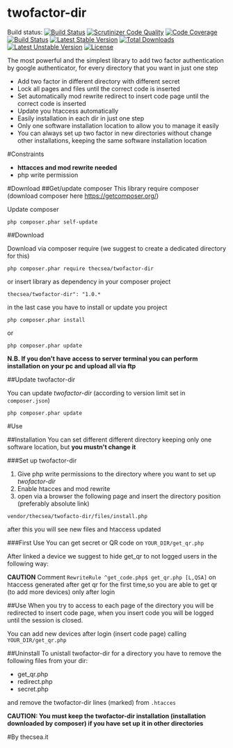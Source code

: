 # twofactor-dir
Build status: [![Build Status](https://travis-ci.org/thecsea/twofactor-dir.svg?branch=master)](https://travis-ci.org/thecsea/twofactor-dir) [![Scrutinizer Code Quality](https://scrutinizer-ci.com/g/thecsea/twofactor-dir/badges/quality-score.png?b=master)](https://scrutinizer-ci.com/g/thecsea/twofactor-dir/?branch=master) [![Code Coverage](https://scrutinizer-ci.com/g/thecsea/twofactor-dir/badges/coverage.png?b=master)](https://scrutinizer-ci.com/g/thecsea/twofactor-dir/?branch=master) [![Build Status](https://scrutinizer-ci.com/g/thecsea/twofactor-dir/badges/build.png?b=master)](https://scrutinizer-ci.com/g/thecsea/twofactor-dir/build-status/master) [![Latest Stable Version](https://poser.pugx.org/thecsea/twofactor-dir/v/stable)](https://packagist.org/packages/thecsea/twofactor-dir) [![Total Downloads](https://poser.pugx.org/thecsea/twofactor-dir/downloads)](https://packagist.org/packages/thecsea/twofactor-dir) [![Latest Unstable Version](https://poser.pugx.org/thecsea/twofactor-dir/v/unstable)](https://packagist.org/packages/thecsea/twofactor-dir) [![License](https://poser.pugx.org/thecsea/twofactor-dir/license)](https://packagist.org/packages/thecsea/twofactor-dir)

The most powerful and the simplest library to add two factor authentication by google authenticator, for every directory that you want in just one step

* Add two factor in different directory with different secret
* Lock all pages and files until the correct code is inserted
* Set automatically mod rewrite redirect to insert code page until the correct code is inserted
* Update you htaccess automatically
* Easily installation in each dir in just one step
* Only one software installation location to allow you to manage it easily
* You can always set up two factor in new directories without change other installations, keeping the same software installation location 

#Constraints
* **httacces and mod rewrite needed**
* php write permission

#Download
##Get/update composer
This library require composer (download composer here https://getcomposer.org/)

Update composer

`php composer.phar self-update`

##Download

Download via composer require (we suggest to create a dedicated directory for this)

`php composer.phar require thecsea/twofactor-dir`

or insert library as dependency in your composer project

`thecsea/twofactor-dir": "1.0.*`

in the last case you have to install or update you project

`php composer.phar install`

or

`php composer.phar update`

**N.B. If you don't have access to server terminal you can perform installation on your pc and upload all via ftp**

##Update twofactor-dir

You can update *twofactor-dir* (according to version limit set in `composer.json`)

`php composer.phar update`


#Use

##Installation
You can set different different directory keeping only one software location, but **you mustn't change it**

###Set up twofactor-dir
1. Give php write permissions to the directory where you want to set up *twofactor-dir*
1. Enable htacces and mod rewrite
1. open via a browser the following page and insert the directory position (preferably absolute link)

`vendor/thecsea/twofacto-dir/files/install.php`

after this you will see new files and htaccess updated

###First Use
You can get secret or QR code on `YOUR_DIR/get_qr.php`

After linked a device we suggest to hide get_qr to not logged users in the following way:

**CAUTION** Comment `RewriteRule ^get_code.php$ get_qr.php [L,QSA]` on htaccess generated after get qr for the first time,so you are able to get qr (to add more devices) only after login

##Use
When you try to access to each page of the directory you will be redirected to insert code page, when you insert code you will be logged until the session is closed.

You can add new devices after login (insert code page) calling `YOUR_DIR/get_qr.php`

##Uninstall
To unistall twofactor-dir for a directory you have to remove the following files from your dir:
* get_qr.php
* redirect.php
* secret.php

and remove the twofactor-dir lines (marked) from `.htacces`

**CAUTION: You must keep the twofactor-dir installation (installation downloaded by composer) if you have set up it in other directories** 

#By thecsea.it